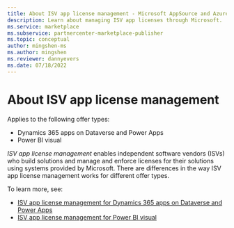 ```yaml
---
title: About ISV app license management - Microsoft AppSource and Azure Marketplace
description: Learn about managing ISV app licenses through Microsoft.
ms.service: marketplace 
ms.subservice: partnercenter-marketplace-publisher
ms.topic: conceptual
author: mingshen-ms 
ms.author: mingshen
ms.reviewer: dannyevers 
ms.date: 07/18/2022
---
```


# About ISV app license management

Applies to the following offer types:

- Dynamics 365 apps on Dataverse and Power Apps
- Power BI visual

_ISV app license management_ enables independent software vendors (ISVs) who build solutions and manage and enforce licenses for their solutions using systems provided by Microsoft. There are differences in the way ISV app license management works for different offer types.

To learn more, see:

- [ISV app license management for Dynamics 365 apps on Dataverse and Power Apps](isv-app-license.md)
- [ISV app license management for Power BI visual](isv-app-license-power-bi-visual.md)
